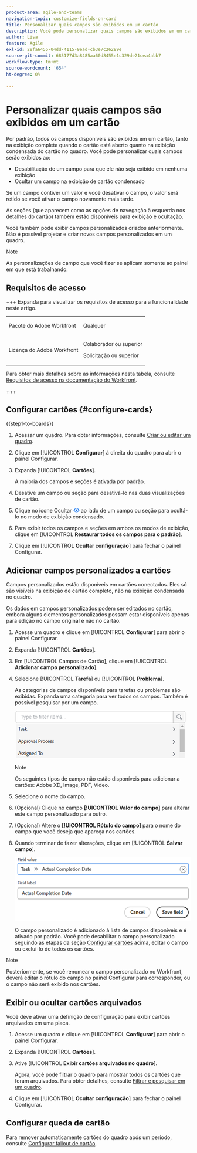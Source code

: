 ```yaml
---
product-area: agile-and-teams
navigation-topic: customize-fields-on-card
title: Personalizar quais campos são exibidos em um cartão
description: Você pode personalizar quais campos são exibidos em um cartão desativando um campo para que ele não seja exibido no cartão completo ou na exibição condensada, ou ocultando um campo na exibição de cartão condensada.
author: Lisa
feature: Agile
exl-id: 28fa6455-04dd-4115-9ead-cb3e7c26289e
source-git-commit: 685177d3a8485aa60d8455e1c329de21cea4abb7
workflow-type: tm+mt
source-wordcount: '654'
ht-degree: 0%

---
```


# Personalizar quais campos são exibidos em um cartão

Por padrão, todos os campos disponíveis são exibidos em um cartão, tanto na exibição completa quando o cartão está aberto quanto na exibição condensada do cartão no quadro. Você pode personalizar quais campos serão exibidos ao:

* Desabilitação de um campo para que ele não seja exibido em nenhuma exibição
* Ocultar um campo na exibição de cartão condensado

Se um campo contiver um valor e você desativar o campo, o valor será retido se você ativar o campo novamente mais tarde.

As seções (que aparecem como as opções de navegação à esquerda nos detalhes do cartão) também estão disponíveis para exibição e ocultação.

Você também pode exibir campos personalizados criados anteriormente. Não é possível projetar e criar novos campos personalizados em um quadro.

>[!NOTE]
>
>As personalizações de campo que você fizer se aplicam somente ao painel em que está trabalhando.

## Requisitos de acesso

+++ Expanda para visualizar os requisitos de acesso para a funcionalidade neste artigo.

<table style="table-layout:auto"> 
 <col> 
 <col> 
 <tbody> 
  <tr> 
   <td role="rowheader">Pacote do Adobe Workfront</td> 
   <td> <p>Qualquer</p> </td> 
  </tr> 
  <tr> 
   <td role="rowheader">Licença do Adobe Workfront</td> 
   <td> 
   <p>Colaborador ou superior</p> 
   <p>Solicitação ou superior</p>
   </td> 
  </tr> 
 </tbody> 
</table>

Para obter mais detalhes sobre as informações nesta tabela, consulte [Requisitos de acesso na documentação do Workfront](/help/quicksilver/administration-and-setup/add-users/access-levels-and-object-permissions/access-level-requirements-in-documentation.md).

+++

## Configurar cartões {#configure-cards}

{{step1-to-boards}}

1. Acessar um quadro. Para obter informações, consulte [Criar ou editar um quadro](../../agile/get-started-with-boards/create-edit-board.md).
1. Clique em [!UICONTROL **Configurar**] à direita do quadro para abrir o painel Configurar.
1. Expanda [!UICONTROL **Cartões**].

   A maioria dos campos e seções é ativada por padrão.

1. Desative um campo ou seção para desativá-lo nas duas visualizações de cartão.
1. Clique no ícone Ocultar ![ícone Ocultar](assets/eye-hide-icon.png) ao lado de um campo ou seção para ocultá-lo no modo de exibição condensado.
1. Para exibir todos os campos e seções em ambos os modos de exibição, clique em [!UICONTROL **Restaurar todos os campos para o padrão**].
1. Clique em [!UICONTROL **Ocultar configuração**] para fechar o painel Configurar.

## Adicionar campos personalizados a cartões

Campos personalizados estão disponíveis em cartões conectados. Eles só são visíveis na exibição de cartão completo, não na exibição condensada no quadro.

Os dados em campos personalizados podem ser editados no cartão, embora alguns elementos personalizados possam estar disponíveis apenas para edição no campo original e não no cartão.

1. Acesse um quadro e clique em [!UICONTROL **Configurar**] para abrir o painel Configurar.
1. Expanda [!UICONTROL **Cartões**].
1. Em [!UICONTROL Campos de Cartão], clique em [!UICONTROL **Adicionar campo personalizado**].
1. Selecione [!UICONTROL **Tarefa**] ou [!UICONTROL **Problema**].

   As categorias de campos disponíveis para tarefas ou problemas são exibidas. Expanda uma categoria para ver todos os campos. Também é possível pesquisar por um campo.

   ![Pesquisar campo personalizado](assets/boards-search-for-custom-field.png)

   >[!NOTE]
   >
   >Os seguintes tipos de campo não estão disponíveis para adicionar a cartões: Adobe XD, Image, PDF, Video.

1. Selecione o nome do campo.
1. (Opcional) Clique no campo **[!UICONTROL Valor do campo]** para alterar este campo personalizado para outro.
1. (Opcional) Altere o **[!UICONTROL Rótulo do campo]** para o nome do campo que você deseja que apareça nos cartões.
1. Quando terminar de fazer alterações, clique em [!UICONTROL **Salvar campo**].

   ![Rótulo e valor de campo personalizado](assets/save-custom-field-value-label.png)

   O campo personalizado é adicionado à lista de campos disponíveis e é ativado por padrão. Você pode desabilitar o campo personalizado seguindo as etapas da seção [Configurar cartões](customize-fields-on-card.md#configure-cards) acima, editar o campo ou excluí-lo de todos os cartões.

>[!NOTE]
>
>Posteriormente, se você renomear o campo personalizado no Workfront, deverá editar o rótulo do campo no painel Configurar para corresponder, ou o campo não será exibido nos cartões.

## Exibir ou ocultar cartões arquivados

Você deve ativar uma definição de configuração para exibir cartões arquivados em uma placa.

1. Acesse um quadro e clique em [!UICONTROL **Configurar**] para abrir o painel Configurar.
1. Expanda [!UICONTROL **Cartões**].
1. Ative [!UICONTROL **Exibir cartões arquivados no quadro**].

   Agora, você pode filtrar o quadro para mostrar todos os cartões que foram arquivados. Para obter detalhes, consulte [Filtrar e pesquisar em um quadro](/help/quicksilver/agile/get-started-with-boards/filter-search-in-board.md).

1. Clique em [!UICONTROL **Ocultar configuração**] para fechar o painel Configurar.

## Configurar queda de cartão

Para remover automaticamente cartões do quadro após um período, consulte [Configurar fallout de cartão](/help/quicksilver/agile/use-boards-agile-planning-tools/configure-card-falloff.md).
